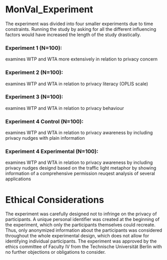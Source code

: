 # MonVal_Experiment

The experiment was divided into four smaller experiments due to time constraints. Running the study by asking for all the different influencing factors would have increased the length of the study drastically. 
### Experiment 1 (N=100): 
examines WTP and WTA more extensively in relation to privacy concern  
### Experiment 2 (N=100): 
examines WTP and WTA in relation to privacy literacy (OPLIS scale) 
### Experiment 3 (N=100): 
examines WTP and WTA in relation to privacy behaviour
### Experiment 4 Control (N=100): 
examines WTP and WTA in relation to privacy awareness by including privacy nudges with plain information 
### Experiment 4 Experimental (N=100): 
examines WTP and WTA in relation to privacy awareness by including privacy nudges designd based on the traffic light metaphor by showing information of a comprehensive permission reuqest analysis of several applications 




# Ethical Considerations
The experiment was carefully designed not to infringe on the privacy of participants. A unique personal identifier was created at the beginning of the experiment, which only the participants themselves could recreate. 
Thus, only anonymized information about the participants was considered throughout the whole experimental design, which does not allow for identifying individual participants. The experiment was approved by the ethics committee of Faculty IV from the Technische Universität Berlin with no further objections or obligations to consider. 
